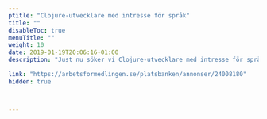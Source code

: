 ```yaml
---
ptitle: "Clojure-utvecklare med intresse för språk"
title: ""
disableToc: true
menuTitle: ""
weight: 10
date: 2019-01-19T20:06:16+01:00
description: "Just nu söker vi Clojure-utvecklare med intresse för språk"

link: "https://arbetsformedlingen.se/platsbanken/annonser/24008180"
hidden: true



---
```



